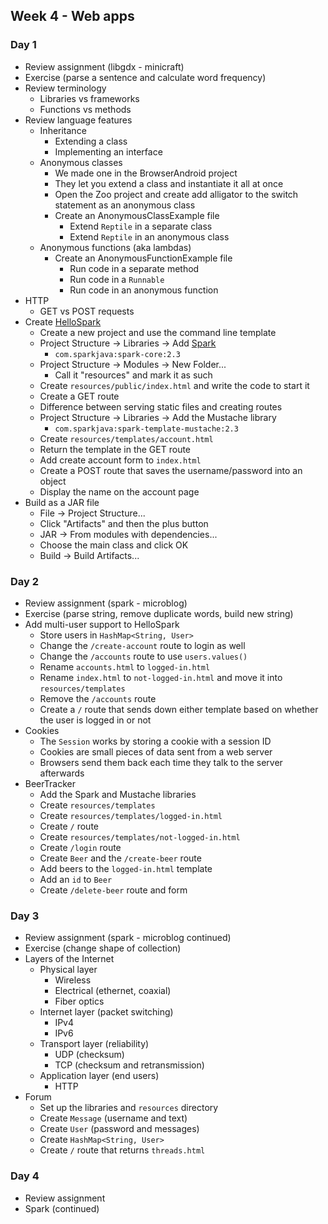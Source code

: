 ## Week 4 - Web apps

### Day 1

* Review assignment (libgdx - minicraft)
* Exercise (parse a sentence and calculate word frequency)
* Review terminology
  * Libraries vs frameworks
  * Functions vs methods
* Review language features
  * Inheritance
    * Extending a class
    * Implementing an interface
  * Anonymous classes
    * We made one in the BrowserAndroid project
    * They let you extend a class and instantiate it all at once
    * Open the Zoo project and create add alligator to the switch statement as an anonymous class
    * Create an AnonymousClassExample file
      * Extend `Reptile` in a separate class
      * Extend `Reptile` in an anonymous class
  * Anonymous functions (aka lambdas)
    * Create an AnonymousFunctionExample file
      * Run code in a separate method
      * Run code in a `Runnable`
      * Run code in an anonymous function
* HTTP
  * GET vs POST requests
* Create [HelloSpark](../projects/HelloSpark)
  * Create a new project and use the command line template
  * Project Structure -> Libraries -> Add [Spark](http://sparkjava.com/)
    * `com.sparkjava:spark-core:2.3`
  * Project Structure -> Modules -> New Folder...
    * Call it "resources" and mark it as such
  * Create `resources/public/index.html` and write the code to start it
  * Create a GET route
  * Difference between serving static files and creating routes
  * Project Structure -> Libraries -> Add the Mustache library
    * `com.sparkjava:spark-template-mustache:2.3`
  * Create `resources/templates/account.html`
  * Return the template in the GET route
  * Add create account form to `index.html`
  * Create a POST route that saves the username/password into an object
  * Display the name on the account page
* Build as a JAR file
  * File -> Project Structure...
  * Click "Artifacts" and then the plus button
  * JAR -> From modules with dependencies...
  * Choose the main class and click OK
  * Build -> Build Artifacts...

### Day 2

* Review assignment (spark - microblog)
* Exercise (parse string, remove duplicate words, build new string)
* Add multi-user support to HelloSpark
  * Store users in `HashMap<String, User>`
  * Change the `/create-account` route to login as well
  * Change the `/accounts` route to use `users.values()`
  * Rename `accounts.html` to `logged-in.html`
  * Rename `index.html` to `not-logged-in.html` and move it into `resources/templates`
  * Remove the `/accounts` route
  * Create a `/` route that sends down either template based on whether the user is logged in or not
* Cookies
  * The `Session` works by storing a cookie with a session ID
  * Cookies are small pieces of data sent from a web server
  * Browsers send them back each time they talk to the server afterwards
* BeerTracker
  * Add the Spark and Mustache libraries
  * Create `resources/templates`
  * Create `resources/templates/logged-in.html`
  * Create `/` route
  * Create `resources/templates/not-logged-in.html`
  * Create `/login` route
  * Create `Beer` and the `/create-beer` route
  * Add beers to the `logged-in.html` template
  * Add an `id` to `Beer`
  * Create `/delete-beer` route and form

### Day 3

* Review assignment (spark - microblog continued)
* Exercise (change shape of collection)
* Layers of the Internet
  * Physical layer
    * Wireless
    * Electrical (ethernet, coaxial)
    * Fiber optics
  * Internet layer (packet switching)
    * IPv4
    * IPv6
  * Transport layer (reliability)
    * UDP (checksum)
    * TCP (checksum and retransmission)
  * Application layer (end users)
    * HTTP
* Forum
  * Set up the libraries and `resources` directory
  * Create `Message` (username and text)
  * Create `User` (password and messages)
  * Create `HashMap<String, User>`
  * Create `/` route that returns `threads.html`

### Day 4

* Review assignment
* Spark (continued)

